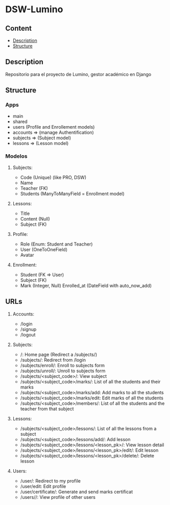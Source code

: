 # DSW-Lumino

## Content
- [Description](#description)
- [Structure](#structure)

## Description
Repositorio para el proyecto de Lumino, gestor académico en Django

## Structure

### Apps
- main
- shared
- users (Profile and Enrollement models)
- accounts => (manage Authentification)
- subjects => (Subject model)
- lessons => (Lesson model)

### Modelos
1. Subjects:
   - Code (Unique) (like PRO, DSW)
   - Name
   - Teacher (FK)
   - Students (ManyToManyField = Enrollment model)

2. Lessons:
   - Title
   - Content (Null)
   - Subject (FK)

3. Profile:
   - Role (Enum: Student and Teacher)
   - User (OneToOneField)
   - Avatar
  
4. Enrollment:
   - Student (FK => User)
   - Subject (FK)
   - Mark (Integer, Null)
     Enrolled_at (DateField with auto_now_add)
   
## URLs
1. Accounts:
   - /login
   - /signup
   - /logout

2. Subjects:
   - /: Home page (Redirect a /subjects/)
   - /subjects/: Redirect from /login
   - /subjects/enroll/: Enroll to subjects form
   - /subjects/unroll/: Unroll to subjects form
   - /subjects/<subject_code>/: View subject
   - /subjects/<subject_code>/marks/: List of all the students and their marks
   - /subjects/<subject_code>/marks/add: Add marks to all the students
   - /subjects/<subject_code>/marks/edit: Edit marks of all the students
   - /subjects/<subject_code>/members/: List of all the students and the teacher from that subject

3. Lessons:
   - /subjects/<subject_code>/lessons/: List of all the lessons from a subject
   - /subjects/<subject_code>/lessons/add/: Add lesson
   - /subjects/<subject_code>/lessons/<lesson_pk>/: View lesson detail
   - /subjects/<subject_code>/lessons/<lesson_pk>/edit/: Edit lesson
   - /subjects/<subject_code>/lessons/<lesson_pk>/delete/: Delete lesson

4. Users:
    - /user/: Redirect to my profile
    - /user/edit: Edit profile
    - /user/certificate/: Generate and send marks certificat
    - /users/<username>/: View profile of other users
